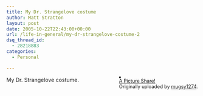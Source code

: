```yaml
---
title: My Dr. Strangelove costume
author: Matt Stratton
layout: post
date: 2005-10-22T22:43:00+00:00
url: /life-in-general/my-dr-strangelove-costume-2
dsq_thread_id:
  - 28218883
categories:
  - Personal

---
```

<div style="float:right;margin-left:10px;margin-bottom:10px;">
  <a href="http://www.flickr.com/photos/mugsy/55057916/" title="photo sharing"><img src="http://static.flickr.com/33/55057916_ee434b2a51_m.jpg" alt="" style="border:solid 2px #000000;" /></a> <br /> <span style="font-size:.9em;margin-top:0;"> <a href="http://www.flickr.com/photos/mugsy/55057916/">A Picture Share!</a> <br /> Originally uploaded by <a href="http://www.flickr.com/people/mugsy/">mugsy1274</a>. </span>
</div>

My Dr. Strangelove costume.